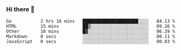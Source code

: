 ### Hi there 👋

<!--
**KLXLjun/KLXLjun** is a ✨ _special_ ✨ repository because its `README.md` (this file) appears on your GitHub profile.

Here are some ideas to get you started:

- 🔭 I’m currently working on ...
- 🌱 I’m currently learning ...
- 👯 I’m looking to collaborate on ...
- 🤔 I’m looking for help with ...
- 💬 Ask me about ...
- 📫 How to reach me: ...
- 😄 Pronouns: ...
- ⚡ Fun fact: ...
-->

<!--START_SECTION:waka-->
```text
Go           2 hrs 16 mins   █████████████████████░░░░   84.13 % 
HTML         15 mins         ██▒░░░░░░░░░░░░░░░░░░░░░░   09.26 % 
Other        10 mins         █▓░░░░░░░░░░░░░░░░░░░░░░░   06.39 % 
Markdown     0 secs          ░░░░░░░░░░░░░░░░░░░░░░░░░   00.11 % 
JavaScript   0 secs          ░░░░░░░░░░░░░░░░░░░░░░░░░   00.03 % 
```
<!--END_SECTION:waka-->
